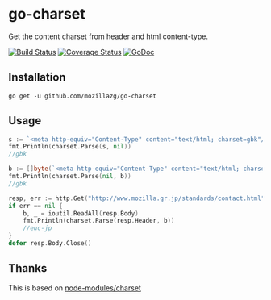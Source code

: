 # go-charset
Get the content charset from header and html content-type.

[![Build Status](https://travis-ci.org/mozillazg/go-charset.svg?branch=master)](https://travis-ci.org/mozillazg/go-charset)
[![Coverage Status](https://coveralls.io/repos/mozillazg/go-charset/badge.svg?branch=master)](https://coveralls.io/r/mozillazg/go-charset?branch=master)
[![GoDoc](https://godoc.org/github.com/mozillazg/go-charset?status.svg)](https://godoc.org/github.com/mozillazg/go-charset)


## Installation

```
go get -u github.com/mozillazg/go-charset
```


## Usage

```go
s := `<meta http-equiv="Content-Type" content="text/html; charset=gbk"/>`
fmt.Println(charset.Parse(s, nil))
//gbk
```

```go
b := []byte(`<meta http-equiv="Content-Type" content="text/html; charset=gbk"/>')`)
fmt.Println(charset.Parse(nil, b))
//gbk
```

```go
resp, err := http.Get("http://www.mozilla.gr.jp/standards/contact.html")
if err == nil {
	b, _ = ioutil.ReadAll(resp.Body)
	fmt.Println(charset.Parse(resp.Header, b))
	//euc-jp
}
defer resp.Body.Close()
```

## Thanks

This is based on [node-modules/charset](https://github.com/node-modules/charset)
